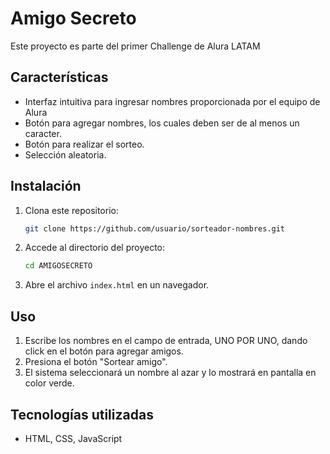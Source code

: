 # Amigo Secreto

Este proyecto es parte del primer Challenge de Alura LATAM

## Características
- Interfaz intuitiva para ingresar nombres proporcionada por el equipo de Alura
- Botón para agregar nombres, los cuales deben ser de al menos un caracter.
- Botón para realizar el sorteo.
- Selección aleatoria.

## Instalación
1. Clona este repositorio:
   ```sh
   git clone https://github.com/usuario/sorteador-nombres.git
   ```
2. Accede al directorio del proyecto:
   ```sh
   cd AMIGOSECRETO
   ```
3. Abre el archivo `index.html` en un navegador.

## Uso
1. Escribe los nombres en el campo de entrada, UNO POR UNO, dando click en el botón para agregar amigos.
2. Presiona el botón "Sortear amigo".
3. El sistema seleccionará un nombre al azar y lo mostrará en pantalla en color verde.

## Tecnologías utilizadas
- HTML, CSS, JavaScript
